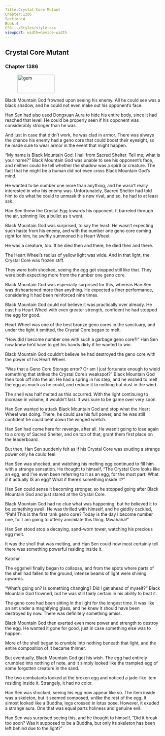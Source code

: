 ```yaml
---
Title:Crystal Core Mutant 
Chapter:1386 
Section:4 
Book:4 
CSS:../Styles/style.css 
viewport: width=device-width
---
```

  
## Crystal Core Mutant
### Chapter 1386
  
<figure>
	<img src="../Images/gem.gif" alt="gem" id="gem" width="120" height="60" />
</figure>
  

  
Black Mountain God frowned upon seeing his enemy. All he could see was a black shadow, and he could not even make out his opponent’s face.

Han Sen had also used Dongxuan Aura to hide his entire body, since it had reached that level. He could be properly seen if his opponent was considerably stronger than he was.

And just in case that didn’t work, he was clad in armor. There was always the chance his enemy had a geno core that could boost their eyesight, so he made sure to wear armor in the event that might happen.

“My name is Black Mountain God. I hail from Sacred Shelter. Tell me; what is your name?” Black Mountain God was unable to see his opponent’s face, and neither could he tell whether the shadow was a spirit or creature. The fact that he might be a human did not even cross Black Mountain God’s mind.

He wanted to be number one more than anything, and he wasn’t really interested in who his enemy was. Unfortunately, Sacred Shelter had told him to do what he could to unmask this new rival, and so, he had to at least ask.

Han Sen threw the Crystal Egg towards his opponent. It barreled through the air, spinning like a bullet as it went.

Black Mountain God was surprised, to say the least. He wasn’t expecting such haste from his enemy, and with the number one geno core coming right for him, he swiftly summoned his Heart Wheel.

He was a creature, too. If he died then and there, he died then and there.

The Heart Wheel’s radius of yellow light was wide. And in that light, the Crystal Core was frozen stiff.

They were both shocked, seeing the egg get stopped still like that. They were both expecting more from the number one geno core.

Black Mountain God was especially surprised for this, whereas Han Sen was disheartened more than anything. He expected a finer performance, considering it had been reinforced nine times.

Black Mountain God could not believe it was practically over already. He cast his Heart Wheel with even greater strength, confident he had stopped the egg for good.

Heart Wheel was one of the best bronze geno cores in the sanctuary, and under the light it emitted, the Crystal Core began to melt.

“How did I become number one with such a garbage geno core?!” Han Sen now knew he’d have to get his hands dirty if he wanted to win.

Black Mountain God couldn’t believe he had destroyed the geno core with the power of his Heart Wheel.

“Was that a Geno Core Storage error? Or am I just fortunate enough to wield something that strikes the Crystal Core’s weakspot?” Black Mountain God then took off into the air. He had a spring in his step, and he wished to melt the egg as much as he could, and reduce it to nothing but dust in the wind.

The shell was half melted as this occurred. With the light continuing to increase in volume, it wouldn’t last. It was sure to be game over very soon.

Han Sen wanted to attack Black Mountain God and stop what the Heart Wheel was doing. There, he could use his full power, and he was still confident he could beat down the winged wretch.

Han Sen had come here for revenge, after all. He wasn’t going to lose again to a crony of Sacred Shelter, and on top of that, grant them first place on the leaderboard.

But then, Han Sen suddenly felt as if his Crystal Core was exuding a strange power only he could feel.

Han Sen was shocked, and watching his melting egg continued to fill him with a strange sensation. He thought to himself, “The Crystal Core looks like an egg, and I’ve even been referring to it as an egg, for the most part. What if it actually IS an egg? What if there’s something inside it?”

Han Sen could sense it becoming stronger, so he stopped going after Black Mountain God and just stared at the Crystal Core.

Black Mountain God had no clue what was happening, but he believed it to be something swell. He was thrilled with himself, and he giddily cackled, “Pah! This is the first rank geno core? Today is the day I become number one, for I am going to utterly annihilate this thing. Mwahaha!”

Han Sen stood atop a decaying, sand-worn tower, watching his precious egg melt.

It was the shell that was melting, and Han Sen could now most certainly tell there was something powerful residing inside it.

Katcha!

The eggshell finally began to collapse, and from the spots where parts of the shell had fallen to the ground, intense beams of light were shining upwards.

“What’s going on? Is something changing? Did I get ahead of myself?” Black Mountain God frowned, but he was still fairly certain in his ability to beat it.

The geno core had been sitting in the light for the longest time. It was like an ant under a magnifying glass, and he knew it should have been destroyed by now. There was definitely something amiss.

Black Mountain God then exerted even more power and strength to destroy the egg. He wanted it gone for good, just in case something else was to happen.

More of the shell began to crumble into nothing beneath that light, and the entire composition of it became thinner.

But eventually, Black Mountain God got his wish. The egg had entirely crumbled into nothing of note, and it simply looked like the trampled egg of some forgotten creature in the sand.

The two combatants looked at the broken egg and noticed a jade-like item residing inside it. Strangely, it had no color.

Han Sen was shocked, seeing his egg now appear like so. The item inside was a skeleton, but it seemed composed, unlike the rest of the egg. It almost looked like a Buddha, legs crossed in lotus pose. However, it exuded a strange aura. One that was equal parts holiness and genuine evil.

Han Sen was surprised seeing this, and he thought to himself, “Did it break too soon? Was it supposed to be a Buddha, but only its skeleton has been left behind due to the light?”